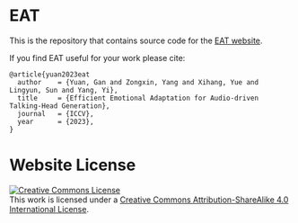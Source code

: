 # EAT

This is the repository that contains source code for the [EAT website](https://eat.github.io).

If you find EAT useful for your work please cite:
```
@article{yuan2023eat
  author    = {Yuan, Gan and Zongxin, Yang and Xihang, Yue and Lingyun, Sun and Yang, Yi},    
  title     = {Efficient Emotional Adaptation for Audio-driven Talking-Head Generation},
  journal   = {ICCV},
  year      = {2023},
}
```

# Website License
<a rel="license" href="http://creativecommons.org/licenses/by-sa/4.0/"><img alt="Creative Commons License" style="border-width:0" src="https://i.creativecommons.org/l/by-sa/4.0/88x31.png" /></a><br />This work is licensed under a <a rel="license" href="http://creativecommons.org/licenses/by-sa/4.0/">Creative Commons Attribution-ShareAlike 4.0 International License</a>.
